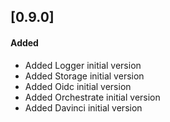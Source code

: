 ## [0.9.0]
#### Added
- Added Logger initial version
- Added Storage initial version
- Added Oidc initial version
- Added Orchestrate initial version
- Added Davinci initial version

